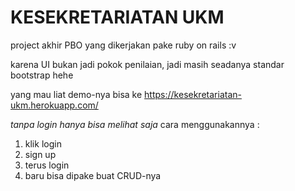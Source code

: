 # KESEKRETARIATAN UKM

project akhir PBO yang dikerjakan pake ruby on rails :v

karena UI bukan jadi pokok penilaian, jadi masih seadanya standar bootstrap hehe

yang mau liat demo-nya bisa ke https://kesekretariatan-ukm.herokuapp.com/

*tanpa login hanya bisa melihat saja*
cara menggunakannya :
1. klik login
2. sign up
3. terus login
4. baru bisa dipake buat CRUD-nya
